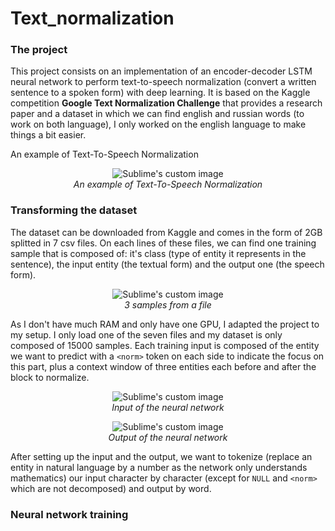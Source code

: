 # Text_normalization

### The project

This project consists on an implementation of an encoder-decoder LSTM neural network to perform text-to-speech normalization (convert a written sentence to a spoken form) with deep learning. It is based on the Kaggle competition **Google Text Normalization Challenge** that provides a research paper and a dataset in which we can find english and russian words (to work on both language), I only worked on the english language to make things a bit easier.

An example of Text-To-Speech Normalization  
<p align="center">
  <img src="https://user-images.githubusercontent.com/91634314/229577972-fa2e18cb-4d3b-463e-8fc9-ce62a2ca67e0.png?raw=true" alt="Sublime's custom image"/>
  <br>
  <i>An example of Text-To-Speech Normalization</i>
</p>

### Transforming the dataset

The dataset can be downloaded from Kaggle and comes in the form of 2GB splitted in 7 csv files. On each lines of these files, we can find one training sample that is composed of: it's class (type of entity it represents in the sentence), the input entity (the textual form) and the output one (the speech form).  
<p align="center">
  <img src="https://user-images.githubusercontent.com/91634314/229623367-ed7c5b6e-4212-4349-9448-0b4e233c020a.png?raw=true" alt="Sublime's custom image"/>
  <br>
  <i>3 samples from a file</i>
</p>

As I don't have much RAM and only have one GPU, I adapted the project to my setup. I only load one of the seven files and my dataset is only composed of 15000 samples. Each training input is composed of the entity we want to predict with a ```<norm>``` token on each side to indicate the focus on this part, plus a context window of three entities each before and after the block to normalize.
<p align="center">
  <img src="https://user-images.githubusercontent.com/91634314/229868740-d9c5df01-66ee-4e8e-a50c-02e744b286a4.png?raw=true" alt="Sublime's custom image"/>
  <br>
  <i>Input of the neural network</i>
</p>

<p align="center">
  <img src="https://user-images.githubusercontent.com/91634314/229876499-d1831560-0d36-40ea-b347-1e43530826ff.png?raw=true" alt="Sublime's custom image"/>
  <br>
  <i>Output of the neural network</i>
</p>

After setting up the input and the output, we want to tokenize (replace an entity in natural language by a number as the network only understands mathematics) our input character by character (except for ```NULL``` and ```<norm>``` which are not decomposed) and output by word.

### Neural network training

